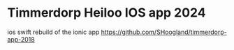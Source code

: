 # Timmerdorp Heiloo IOS app 2024
ios swift rebuild of the ionic app https://github.com/SHoogland/timmerdorp-app-2018
